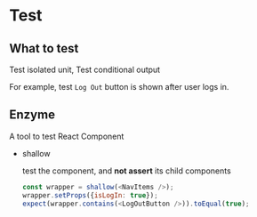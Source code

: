 # Test

## What to test

Test isolated unit, Test conditional output

For example, test `Log Out` button is shown after user logs in.

## Enzyme

A tool to test React Component

* shallow

    test the component, and **not assert** its child components

    ```javascript
    const wrapper = shallow(<NavItems />);
    wrapper.setProps({isLogIn: true});
    expect(wrapper.contains(<LogOutButton />)).toEqual(true);
    ```